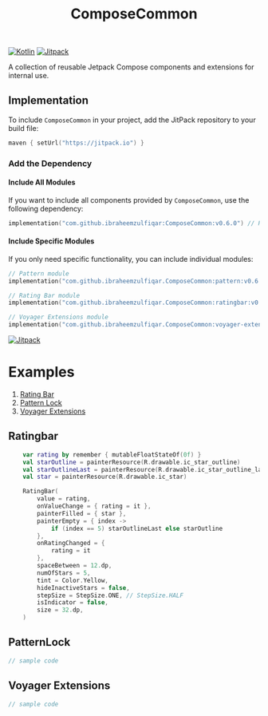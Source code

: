 <h1 align="center">ComposeCommon</h1><br>

[![Kotlin](https://img.shields.io/badge/kotlin-2.0.21-blue.svg?logo=kotlin)](http://kotlinlang.org)
[![Jitpack](https://jitpack.io/v/ibraheemzulfiqar/ComposeCommon.svg)](https://jitpack.io/#ibraheemzulfiqar/ComposeCommon)

A collection of reusable Jetpack Compose components and extensions for internal use.

## Implementation

To include `ComposeCommon` in your project, add the JitPack repository to your build file:

```kotlin
maven { setUrl("https://jitpack.io") }
```

### Add the Dependency

#### Include All Modules
If you want to include all components provided by `ComposeCommon`, use the following dependency:

```kotlin
implementation("com.github.ibraheemzulfiqar:ComposeCommon:v0.6.0") // Replace with the latest version
```

#### Include Specific Modules
If you only need specific functionality, you can include individual modules:

```kotlin
// Pattern module
implementation("com.github.ibraheemzulfiqar.ComposeCommon:pattern:v0.6.0")

// Rating Bar module
implementation("com.github.ibraheemzulfiqar.ComposeCommon:ratingbar:v0.6.0")

// Voyager Extensions module
implementation("com.github.ibraheemzulfiqar.ComposeCommon:voyager-extensions:v0.6.0")
```

[![Jitpack](https://jitpack.io/v/ibraheemzulfiqar/ComposeCommon.svg)](https://jitpack.io/#ibraheemzulfiqar/ComposeCommon)

##

#  Examples
1. [Rating Bar](#ratingbar)
2. [Pattern Lock](#patternlock)
3. [Voyager Extensions](#voyager-extensions)

## Ratingbar

```kotlin
    var rating by remember { mutableFloatStateOf(0f) }
    val starOutline = painterResource(R.drawable.ic_star_outline)
    val starOutlineLast = painterResource(R.drawable.ic_star_outline_last)
    val star = painterResource(R.drawable.ic_star)

    RatingBar(
        value = rating,
        onValueChange = { rating = it },
        painterFilled = { star },
        painterEmpty = { index ->
            if (index == 5) starOutlineLast else starOutline
        },
        onRatingChanged = {
            rating = it
        },
        spaceBetween = 12.dp,
        numOfStars = 5,
        tint = Color.Yellow,
        hideInactiveStars = false,
        stepSize = StepSize.ONE, // StepSize.HALF
        isIndicator = false,
        size = 32.dp,
    )
```

## PatternLock

```kotlin
// sample code
```

## Voyager Extensions

```kotlin
// sample code
```
